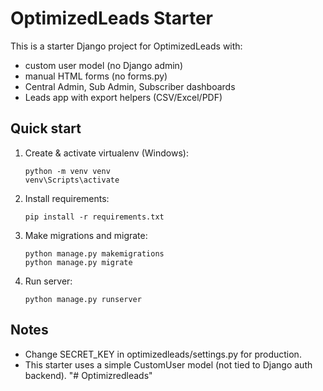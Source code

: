 # OptimizedLeads Starter

This is a starter Django project for OptimizedLeads with:
- custom user model (no Django admin)
- manual HTML forms (no forms.py)
- Central Admin, Sub Admin, Subscriber dashboards
- Leads app with export helpers (CSV/Excel/PDF)

## Quick start

1. Create & activate virtualenv (Windows):
   ```
   python -m venv venv
   venv\Scripts\activate
   ```
2. Install requirements:
   ```
   pip install -r requirements.txt
   ```
3. Make migrations and migrate:
   ```
   python manage.py makemigrations
   python manage.py migrate
   ```
4. Run server:
   ```
   python manage.py runserver
   ```

## Notes
- Change SECRET_KEY in optimizedleads/settings.py for production.
- This starter uses a simple CustomUser model (not tied to Django auth backend).
"# Optimizredleads" 
